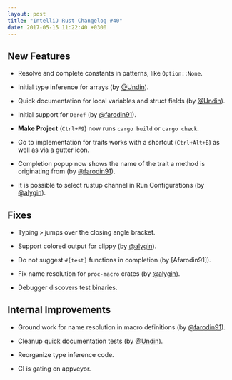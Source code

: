 ```yaml
---
layout: post
title: "IntelliJ Rust Changelog #40"
date: 2017-05-15 11:22:40 +0300
---
```



## New Features

* Resolve and complete constants in patterns, like `Option::None`.

* Initial type inference for arrays (by [@Undin]).

* Quick documentation for local variables and struct fields (by [@Undin]).

* Initial support for `Deref` (by [@farodin91]).

* **Make Project** (`Ctrl+F9`) now runs `cargo build` or `cargo check`.

* Go to implementation for traits works with a shortcut (`Ctrl+Alt+B`) as well
  as via a gutter icon.
  
* Completion popup now shows the name of the trait a method is originating from
  (by [@farodin91]).
  
* It is possible to select rustup channel in Run Configurations (by [@alygin]).

## Fixes

* Typing `>` jumps over the closing angle bracket.

* Support colored output for clippy (by [@alygin]).

* Do not suggest `#[test]` functions in completion (by [Afarodin91]).

* Fix name resolution for `proc-macro` crates (by [@alygin]).

* Debugger discovers test binaries.


## Internal Improvements

* Ground work for name resolution in macro definitions (by [@farodin91]).

* Cleanup quick documentation tests (by [@Undin]).

* Reorganize type inference code.

* CI is gating on appveyor.



[@Undin]: https://github.com/Undin
[@alygin]: https://github.com/alygin
[@farodin91]: https://github.com/farodin91
